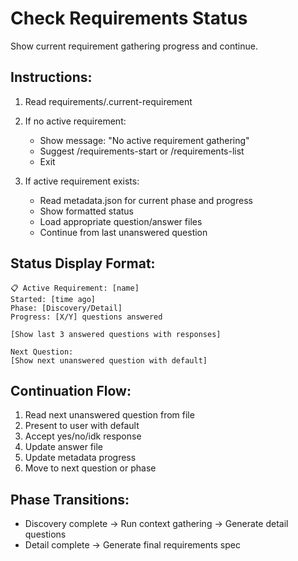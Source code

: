 # Check Requirements Status

Show current requirement gathering progress and continue.

## Instructions:

1. Read requirements/.current-requirement
2. If no active requirement:

    - Show message: "No active requirement gathering"
    - Suggest /requirements-start or /requirements-list
    - Exit

3. If active requirement exists:
    - Read metadata.json for current phase and progress
    - Show formatted status
    - Load appropriate question/answer files
    - Continue from last unanswered question

## Status Display Format:

```
📋 Active Requirement: [name]
Started: [time ago]
Phase: [Discovery/Detail]
Progress: [X/Y] questions answered

[Show last 3 answered questions with responses]

Next Question:
[Show next unanswered question with default]
```

## Continuation Flow:

1. Read next unanswered question from file
2. Present to user with default
3. Accept yes/no/idk response
4. Update answer file
5. Update metadata progress
6. Move to next question or phase

## Phase Transitions:

-   Discovery complete → Run context gathering → Generate detail questions
-   Detail complete → Generate final requirements spec
